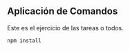 ## Aplicación de Comandos

Este es el ejercicio de las tareas o todos.


`````````
npm install
`````````